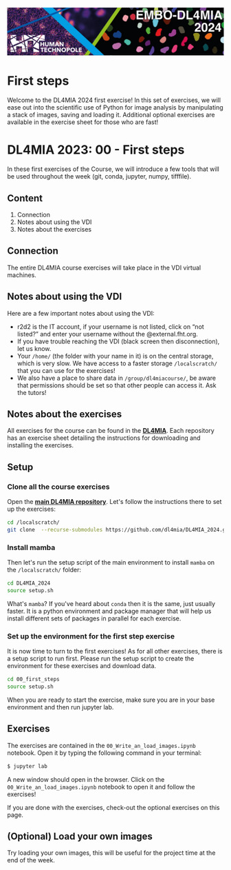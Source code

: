 ![Banner](https://raw.githubusercontent.com/dl4mia/.github/2024/img/DL4MIA_banner_2024.png)



# First steps


Welcome to the DL4MIA 2024 first exercise! In this set of exercises, we will ease out into the scientific use of Python for image analysis by manipulating a stack of images, saving and loading it. Additional optional exercises are available in the exercise sheet for those who are fast!


# DL4MIA 2023: 00 - First steps


In these first exercises of the Course, we will introduce a few tools that will be used throughout the week (git, conda, jupyter, numpy, tifffile).

## Content

1. Connection
2. Notes about using the VDI
3. Notes about the exercises

## Connection

The entire DL4MIA course exercises will take place in the VDI virtual machines. 

## Notes about using the VDI

Here are a few important notes about using the VDI:

- r2d2 is the IT account, if your username is not listed, click on “not listed?” and enter your username without the @external.fht.org.
- If you have trouble reaching the VDI (black screen then disconnection), let us know.
- Your `/home/` (the folder with your name in it) is on the central storage, which is very slow. We have access to a faster storage `/localscratch/` that you can use for the exercises!
- We also have a place to share data in `/group/dl4miacourse/`, be aware that permissions should be set so that other people can access it. Ask the tutors!


## Notes about the exercises

All exercises for the course can be found in the [**DL4MIA**](https://github.com/dl4mia/DL4MIA_2024/tree/main). Each repository has an exercise sheet detailing the instructions for downloading and installing the exercises.


## Setup


### Clone all the course exercises

Open the [**main DL4MIA repository**](https://github.com/dl4mia/DL4MIA_2024/tree/main). Let's follow the instructions there to set up the exercises:

```bash
cd /localscratch/
git clone  --recurse-submodules https://github.com/dl4mia/DL4MIA_2024.git
```

### Install mamba

Then let's run the setup script of the main environment to install `mamba` on the `/localscratch/` folder:

```bash
cd DL4MIA_2024
source setup.sh
```

What's `mamba`? If you've heard about `conda` then it is the same, just usually faster. It is a python environment and package manager that will help us install different sets of packages in parallel for each exercise.

### Set up the environment for the first step exercise

It is now time to turn to the first exercises! As for all other exercises, there is a setup script to run first. Please run the setup script to create the environment for these exercises and download data.

``` bash
cd 00_first_steps
source setup.sh
```

When you are ready to start the exercise, make sure you are in your base environment and then run jupyter lab.


## Exercises

The exercises are contained in the `00_Write_an_load_images.ipynb` notebook. Open it by typing the following command in your terminal:

```bash
$ jupyter lab
```

A new window should open in the browser. Click on the `00_Write_an_load_images.ipynb` notebook to open it and follow the exercises!

If you are done with the exercises, check-out the optional exercises on this page.

## (Optional) Load your own images

Try loading your own images, this will be useful for the project time at the end of the week.

